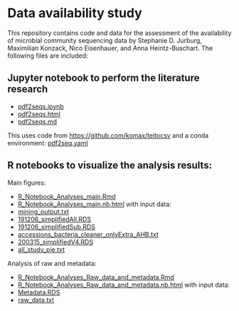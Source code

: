 # Data availability study

This repository contains code and data for the assessment of the availability of microbial community sequencing data by Stephanie D. Jurburg, Maximilian Konzack, Nico Eisenhauer, and Anna Heintz-Buschart. 
The following files are included: 

## Jupyter notebook to perform the literature research
* [pdf2seqs.ipynb](../../blob/master/pdf2seqs.ipynb)
* [pdf2seqs.html](../../blob/master/pdf2seqs.html)
* [pdf2seqs.md](../../blob/master/pdf2seqs.md)

This uses code from <https://github.com/komax/teitocsv>
and a conda environment: [pdf2seq.yaml](../../blob/master/pdf2seq.yaml)

## R notebooks to visualize the analysis results:
Main figures:
* [R_Notebook_Analyses_main.Rmd](../../blob/master/R_Notebook_Analyses_main.Rmd)
* [R_Notebook_Analyses_main.nb.html](../../blob/master/R_Notebook_Analyses_main.nb.html)
with input data:
* [mining_output.txt](../../blob/master/mining_output.txt)
* [191206_simplifiedAll.RDS](../../blob/master/191206_simplifiedAll.RDS)
* [191206_simplifiedSub.RDS](../../blob/master/191206_simplifiedSub.RDS)
* [accessions_bacteria_cleaner_onlyExtra_AHB.txt](../../blob/master/accessions_bacteria_cleaner_onlyExtra_AHB.txt)
* [200315_simplifiedV4.RDS](../../blob/master/200315_simplifiedV4.RDS)
* [all_study_pie.txt](../../blob/master/all_study_pie.txt)

Analysis of raw and metadata:
* [R_Notebook_Analyses_Raw_data_and_metadata.Rmd](../../blob/master/R_Notebook_Analyses_Raw_data_and_metadata.Rmd)
* [R_Notebook_Analyses_Raw_data_and_metadata.nb.html](../../blob/master/R_Notebook_Analyses_Raw_data_and_metadata.nb.html)
with input data:
* [Metadata.RDS](../../blob/master/Metadata.RDS)
* [raw_data.txt](../../blob/master/raw_data.txt)
